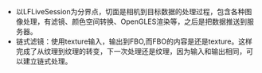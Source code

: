 * 以LFLiveSession为分界点，切面是相机到目标数据的处理过程，包含各种图像处理，有滤镜、颜色空间转换、OpenGLES渲染等，之后是把数据推送到服务器。
* 链式滤镜：使用texture输入，输出到FBO,而FBO的内容是还是texture。这样完成了从纹理到纹理的转变，下一次处理还是纹理，因为输入和输出相同，可以建立链式处理。
